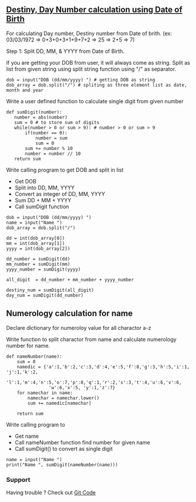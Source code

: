 ## [Destiny, Day Number calculation using Date of Birth](https://youtu.be/a7lAki-vsHU)

For calculating Day number, Destiny number from Date of brith. (ex: 03/03/1972 => 0+3+0+3+1+9+7+2 => 25 => 2+5 => 7)

Step 1: Split DD, MM, & YYYY from Date of Birth. 

If you are getting your DOB from user, it will always come as string. Split as list from given string using split string function using "/" as separator.

 ```
 dob = input("DOB (dd/mm/yyyy) ") # getting DOB as string
 dob_array = dob.split("/") # spliting as three element list as date, month and year
 ```
 
 Write a user defined function to calculate single digit from given number
 
 ```
 def sumDigit(number):
    number = abs(number)
    sum = 0 # to store sum of digits
    while(number > 0 or sum > 9): # number > 0 or sum > 9
        if(number == 0): 
            number = sum
            sum = 0
        sum += number % 10
        number = number // 10
    return sum
 ```

Write calling program to get DOB and split in list
- Get DOB
- Split into DD, MM, YYYY
- Convert as integer of DD, MM, YYYY
- Sum DD + MM + YYYY
- Call sumDigit function

```
dob = input("DOB (dd/mm/yyyy) ")
name = input("Name ")
dob_array = dob.split("/")

dd = int(dob_array[0])
mm = int(dob_array[1])
yyyy = int(dob_array[2])

dd_number = sumDigit(dd)
mm_number = sumDigit(mm)
yyyy_number = sumDigit(yyyy)

all_digit  = dd_number + mm_number + yyyy_number

destiny_num = sumDigit(all_digit)
day_num = sumDigit(dd_number)
```
## Numerology calculation for name

Declare dictionary for numeroloy value for all charactor a-z

Write function to split charactor from name and calculate numerology number for name.
```
def nameNumber(name):
    sum = 0
    namedic = {'a':1,'b':2,'c':3,'d':4,'e':5,'f':8,'g':3,'h':5,'i':1, 'j':1,'k':2,
                'l':1,'m':4,'n':5,'o':7,'p':8,'q':1,'r':2,'s':3,'t':4,'u':6,'v':6,
                'w':6,'x':5, 'y':1,'z':7}
    for namechar in name:
        namechar = namechar.lower()
        sum += namedic[namechar]

    return sum
 ```
 Write calling program to 
- Get name
- Call nameNumber function find number for given name
- Call sumDigit(<namenumber>) to convert as single digit
  
```
name = input("Name ")
print("Name ", sumDigit(nameNumber(name)))
```
### Support 
Having trouble ? Check out [Git Code](https://github.com/pmuniyandi/code/blob/master/numerology.py) 
